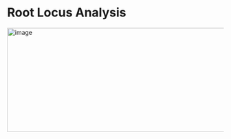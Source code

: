 # Root Locus Analysis

<img width="1316" height="243" alt="image" src="https://github.com/user-attachments/assets/3f8790f0-9ad2-430d-82cb-c16f4e7e8945" />
